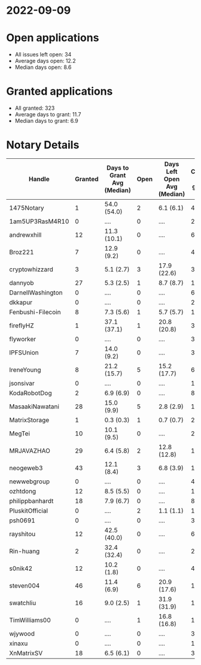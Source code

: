 2022-09-09
==========

# Open applications

- All issues left open: 34
- Average days open: 12.2
- Median days open: 8.6

# Granted applications

- All granted: 323
- Average days to grant: 11.7
- Median days to grant: 6.9

# Notary Details

| Handle            |   Granted | Days to Grant Avg (Median)   |   Open | Days Left Open Avg (Median)   |   Closed (no grant) |
|-------------------|-----------|------------------------------|--------|-------------------------------|---------------------|
| 1475Notary        |         1 | 54.0  (54.0)                 |      2 | 6.1  (6.1)                    |                   4 |
| 1am5UP3RasM4R10   |         0 | ....                         |      0 | ....                          |                   2 |
| andrewxhill       |        12 | 11.3  (10.1)                 |      0 | ....                          |                  69 |
| Broz221           |         7 | 12.9  (9.2)                  |      0 | ....                          |                  41 |
| cryptowhizzard    |         3 | 5.1  (2.7)                   |      3 | 17.9  (22.6)                  |                  31 |
| dannyob           |        27 | 5.3  (2.5)                   |      1 | 8.7  (8.7)                    |                 135 |
| DarnellWashington |         0 | ....                         |      0 | ....                          |                   6 |
| dkkapur           |         0 | ....                         |      0 | ....                          |                   2 |
| Fenbushi-Filecoin |         8 | 7.3  (5.6)                   |      1 | 5.7  (5.7)                    |                 103 |
| fireflyHZ         |         1 | 37.1  (37.1)                 |      1 | 20.8  (20.8)                  |                   3 |
| flyworker         |         0 | ....                         |      0 | ....                          |                   3 |
| IPFSUnion         |         7 | 14.0  (9.2)                  |      0 | ....                          |                  33 |
| IreneYoung        |         8 | 21.2  (15.7)                 |      5 | 15.2  (17.7)                  |                  61 |
| jsonsivar         |         0 | ....                         |      0 | ....                          |                  13 |
| KodaRobotDog      |         2 | 6.9  (6.9)                   |      0 | ....                          |                   8 |
| MasaakiNawatani   |        28 | 15.0  (9.9)                  |      5 | 2.8  (2.9)                    |                 120 |
| MatrixStorage     |         1 | 0.3  (0.3)                   |      1 | 0.7  (0.7)                    |                   2 |
| MegTei            |        10 | 10.1  (9.5)                  |      0 | ....                          |                  28 |
| MRJAVAZHAO        |        29 | 6.4  (5.8)                   |      2 | 12.8  (12.8)                  |                 124 |
| neogeweb3         |        43 | 12.1  (8.4)                  |      3 | 6.8  (3.9)                    |                 163 |
| newwebgroup       |         0 | ....                         |      0 | ....                          |                   4 |
| ozhtdong          |        12 | 8.5  (5.5)                   |      0 | ....                          |                 110 |
| philippbanhardt   |        18 | 7.9  (6.7)                   |      0 | ....                          |                  81 |
| PluskitOfficial   |         0 | ....                         |      2 | 1.1  (1.1)                    |                   1 |
| psh0691           |         0 | ....                         |      0 | ....                          |                   3 |
| rayshitou         |        12 | 42.5  (40.0)                 |      0 | ....                          |                  62 |
| Rin-huang         |         2 | 32.4  (32.4)                 |      0 | ....                          |                   2 |
| s0nik42           |        12 | 10.2  (1.8)                  |      0 | ....                          |                  46 |
| steven004         |        46 | 11.4  (6.9)                  |      6 | 20.9  (17.6)                  |                 199 |
| swatchliu         |        16 | 9.0  (2.5)                   |      1 | 31.9  (31.9)                  |                 115 |
| TimWilliams00     |         0 | ....                         |      1 | 16.8  (16.8)                  |                  12 |
| wjywood           |         0 | ....                         |      0 | ....                          |                  39 |
| xinaxu            |         0 | ....                         |      0 | ....                          |                   1 |
| XnMatrixSV        |        18 | 6.5  (6.1)                   |      0 | ....                          |                  38 |